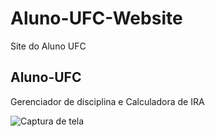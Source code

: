 # Aluno-UFC-Website
Site do Aluno UFC

## Aluno-UFC

Gerenciador de disciplina e Calculadora de IRA

<img src="/Aluno-UFC-Website/images/aluno-ufc-light.png" alt="Captura de tela">
